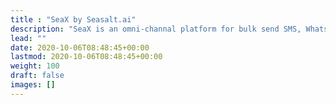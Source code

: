 ```yaml
---
title : "SeaX by Seasalt.ai"
description: "SeaX is an omni-channal platform for bulk send SMS, WhatsApp, and Phone Calls"
lead: ""
date: 2020-10-06T08:48:45+00:00
lastmod: 2020-10-06T08:48:45+00:00
weight: 100
draft: false
images: []
---
```

